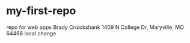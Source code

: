 # my-first-repo
repo for web apps
Brady Cruickshank 1409 N College Dr, Maryville, MO 64468
local change